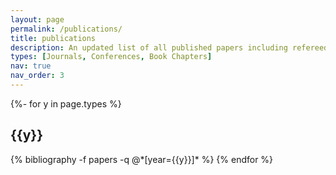 ```yaml
---
layout: page
permalink: /publications/
title: publications
description: An updated list of all published papers including refereed and non-refereed ones is available from <a href='https://scholar.google.com/citations?user=wgsX_zIAAAAJ&hl=en'>Google Scholar</a> 
types: [Journals, Conferences, Book Chapters]
nav: true
nav_order: 3
---
```



<!-- _pages/publications.md -->
<div class="publications">

{%- for y in page.types %}
  <h2 class="journal">{{y}}</h2>
  {% bibliography -f papers -q @*[year={{y}}]* %}
{% endfor %}



</div>
